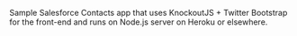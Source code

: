 Sample Salesforce Contacts app that uses KnockoutJS + Twitter Bootstrap for the front-end and runs on Node.js server on Heroku or elsewhere.
